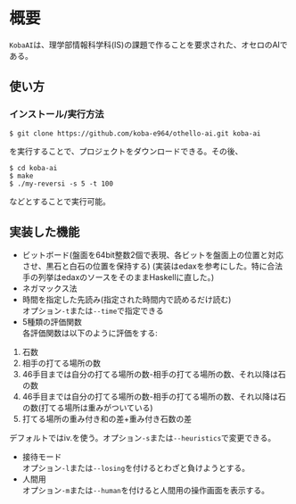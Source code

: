 # 概要
`KobaAI`は、理学部情報科学科(IS)の課題で作ることを要求された、オセロのAIである。

## 使い方
### インストール/実行方法
```
$ git clone https://github.com/koba-e964/othello-ai.git koba-ai
```
を実行することで、プロジェクトをダウンロードできる。その後、
```
$ cd koba-ai
$ make
$ ./my-reversi -s 5 -t 100
```
などとすることで実行可能。
## 実装した機能

* ビットボード(盤面を64bit整数2個で表現、各ビットを盤面上の位置と対応させ、黒石と白石の位置を保持する)
(実装はedaxを参考にした。特に合法手の列挙はedaxのソースをそのままHaskellに直した。)
* ネガマックス法
* 時間を指定した先読み(指定された時間内で読めるだけ読む)<br>
 オプション`-t`または`--time`で指定できる
* 5種類の評価関数<br>
各評価関数は以下のように評価をする:
 1. 石数
 2. 相手の打てる場所の数
 3. 46手目までは自分の打てる場所の数-相手の打てる場所の数、それ以降は石の数
 4. 46手目までは自分の打てる場所の数-相手の打てる場所の数、それ以降は石の数(打てる場所は重みがついている)
 5. 打てる場所の重み付き和の差+重み付き石数の差
 
 デフォルトではiv.を使う。オプション`-s`または`--heuristics`で変更できる。
* 接待モード<br>
 オプション`-l`または`--losing`を付けるとわざと負けようとする。
* 人間用<br>
 オプション`-m`または`--human`を付けると人間用の操作画面を表示する。

